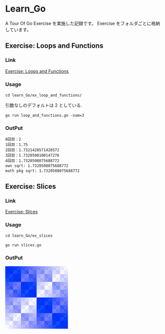 # Learn_Go

A Tour Of Go Exercise を実施した記録です。
Exercise をフォルダごとに格納しています。

## Exercise: Loops and Functions

### Link

[Exercise: Loops and Functions](https://go-tour-jp.appspot.com/flowcontrol/8)

### Usage

```
cd learn_Go/ex_loop_and_functions/
```

引数なしのデフォルトは 2 としている.

```
go run loop_and_functions.go -num=3
```

### OutPut

```
0回目：2
1回目：1.75
2回目：1.7321428571428572
3回目：1.7320508100147276
4回目：1.7320508075688772
own sqrt: 1.7320508075688772
math pkg sqrt: 1.7320508075688772
```

## Exercise: Slices

### Link

[Exercise: Slices](https://go-tour-jp.appspot.com/moretypes/18)

### Usage

```
cd learn_Go/ex_slices
```

```
go run slices.go
```

### OutPut

<img src="images/exercise_slices.png" width="200px">
